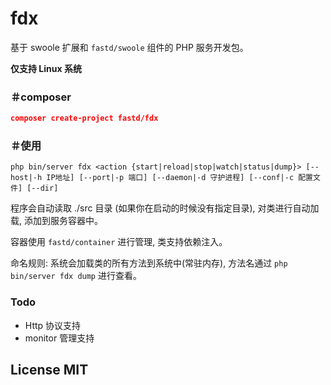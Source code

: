 # fdx

基于 swoole 扩展和 `fastd/swoole` 组件的 PHP 服务开发包。

**仅支持 Linux 系统**

### ＃composer

```json
composer create-project fastd/fdx
```

### ＃使用

```
php bin/server fdx <action {start|reload|stop|watch|status|dump}> [--host|-h IP地址] [--port|-p 端口] [--daemon|-d 守护进程] [--conf|-c 配置文件] [--dir]
```

程序会自动读取 ./src 目录 (如果你在启动的时候没有指定目录), 对类进行自动加载, 添加到服务容器中。

容器使用 `fastd/container` 进行管理, 类支持依赖注入。

命名规则: 系统会加载类的所有方法到系统中(常驻内存), 方法名通过 `php bin/server fdx dump` 进行查看。

### Todo

* Http 协议支持
* monitor 管理支持

## License MIT
